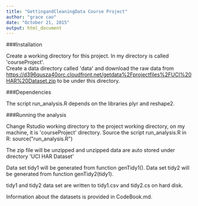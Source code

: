 ```yaml
---
title: "GettingandCleaningData Course Project"
author: "grace cao"
date: "October 21, 2015"
output: html_document
---
```


###Installation

Create a working directory for this project. In my directory is called 'courseProject'.     
Create a data directory called 'data' and download the raw data from https://d396qusza40orc.cloudfront.net/getdata%2Fprojectfiles%2FUCI%20HAR%20Dataset.zip to be under this directory. 

###Dependencies

The script run_analysis.R depends on the libraries plyr and reshape2. 

###Running the analysis

Change Rstudio working directory to the project working directory, on my machine, it is 'courseProject' directory. 
Source the script run_analysis.R in R: source("run_analysis.R")

The zip file will be unzipped and unzipped data are auto stored under directory 'UCI HAR Dataset'

Data set tidy1 will be generated from function genTidy1(). 
Data set tidy2 will be generated from function genTidy2(tidy1). 

tidy1 and tidy2 data set are written to tidy1.csv and tidy2.cs on hard disk. 

Information about the datasets is provided in CodeBook.md.
